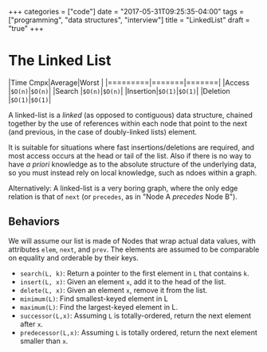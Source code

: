 +++
categories = ["code"]
date = "2017-05-31T09:25:35-04:00"
tags = ["programming", "data structures", "interview"]
title = "LinkedList"
draft = "true"
+++
# The Linked List

|Time Cmpx|Average|Worst  |
|=========|=======|=======|
|Access   |`$O(n)`|`$O(n)`|
|Search   |`$O(n)`|`$O(n)`|
|Insertion|`$O(1)`|`$O(1)`|
|Deletion |`$O(1)`|`$O(1)`|

A linked-list is a _linked_ (as opposed to contiguous) data structure, chained
together by the use of references within each node that point to the next (and
previous, in the case of doubly-linked lists) element.

It is suitable for situations where fast insertions/deletions are required, and
most access occurs at the head or tail of the list. Also if there is no way to
have _a priori_ knowledge as to the absolute structure of the underlying data,
so you must instead rely on local knowledge, such as ndoes within a graph.

Alternatively: A linked-list is a very boring graph, where the only edge
relation is that of `next` (or `precedes`, as in "Node A _precedes_ Node B").

## Behaviors
We will assume our list is made of Nodes that wrap actual data values, with
attributes `elem`, `next`, and `prev`. The elements are assumed to be comparable
on equality and orderable by their keys.

* `search(L, k)`: Return a pointer to the first element in `L` that contains `k`.
* `insert(L, x)`: Given an element `x`, add it to the head of the list.
* `delete(L, x)`: Given an element `x`, remove it from the list.
* `minimum(L)`: Find smallest-keyed element in L
* `maximum(L)`: Find the largest-keyed element in L.
* `successor(L,x)`: Assuming `L` is totally-ordered, return the next element
  after `x`.
* `predecessor(L,x)`: Assuming `L`  is totally ordered, return the next
  element smaller than `x`.
